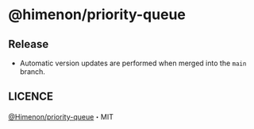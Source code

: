 # @himenon/priority-queue

## Release

- Automatic version updates are performed when merged into the `main` branch.

## LICENCE

[@Himenon/priority-queue](https://github.com/Himenon/priority-queue)・MIT
